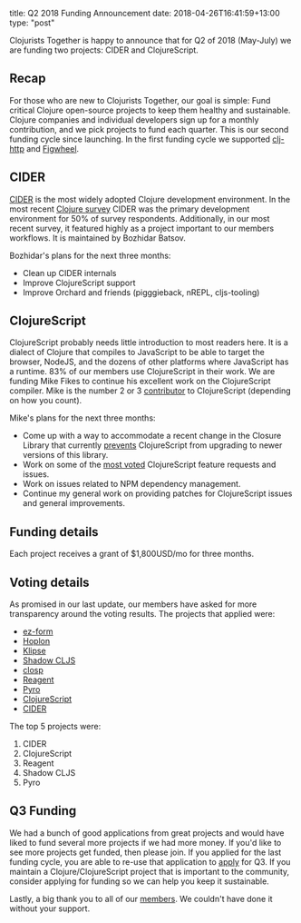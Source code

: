 title: Q2 2018 Funding Announcement
date: 2018-04-26T16:41:59+13:00
type: "post"

Clojurists Together is happy to announce that for Q2 of 2018 (May-July) we are funding two projects: CIDER and ClojureScript.

## Recap

For those who are new to Clojurists Together, our goal is simple: Fund critical Clojure open-source projects to keep them healthy and sustainable. Clojure companies and individual developers sign up for a monthly contribution, and we pick projects to fund each quarter. This is our second funding cycle since launching. In the first funding cycle we supported [clj-http](https://github.com/dakrone/clj-http/) and [Figwheel](https://github.com/bhauman/lein-figwheel).

## CIDER

[CIDER](https://github.com/clojure-emacs/cider) is the most widely adopted Clojure development environment. In the most recent [Clojure survey](http://blog.cognitect.com/blog/2017/1/31/clojure-2018-results) CIDER was the primary development environment for 50% of survey respondents. Additionally, in our most recent survey, it featured highly as a project important to our members workflows. It is maintained by Bozhidar Batsov.

Bozhidar's plans for the next three months:

* Clean up CIDER internals
* Improve ClojureScript support
* Improve Orchard and friends (pigggieback, nREPL, cljs-tooling)

## ClojureScript

ClojureScript probably needs little introduction to most readers here. It is a dialect of Clojure that compiles to JavaScript to be able to target the browser, NodeJS, and the dozens of other platforms where JavaScript has a runtime. 83% of our members use ClojureScript in their work. We are funding Mike Fikes to continue his excellent work on the ClojureScript compiler. Mike is the number 2 or 3 [contributor](https://github.com/clojure/clojurescript/graphs/contributors) to ClojureScript (depending on how you count). 

Mike's plans for the next three months:

* Come up with a way to accommodate a recent change in the Closure Library that currently [prevents](https://dev.clojure.org/jira/browse/CLJS-2702) ClojureScript from upgrading to newer versions of this library.
* Work on some of the [most voted](https://dev.clojure.org/jira/browse/CLJS#selectedTab=com.atlassian.jira.plugin.system.project%3Apopularissues-panel) ClojureScript feature requests and issues.
* Work on issues related to NPM dependency management.
* Continue my general work on providing patches for ClojureScript issues and general improvements.

## Funding details

Each project receives a grant of $1,800USD/mo for three months.

## Voting details

As promised in our last update, our members have asked for more transparency around the voting results. The projects that applied were:

* [ez-form](https://github.com/emil0r/ez-form)
* [Hoplon](https://github.com/hoplon/hoplon)
* [Klipse](https://github.com/viebel/klipse)
* [Shadow CLJS](https://github.com/thheller/shadow-cljs)
* [closp](https://github.com/sveri/closp)
* [Reagent](https://github.com/reagent-project/reagent)
* [Pyro](https://github.com/venantius/pyro)
* [ClojureScript](https://github.com/clojure/clojurescript)
* [CIDER](https://github.com/clojure-emacs/cider)

The top 5 projects were:

1. CIDER
2. ClojureScript
3. Reagent
4. Shadow CLJS
5. Pyro

## Q3 Funding

We had a bunch of good applications from great projects and would have liked to fund several more projects if we had more money. If you'd like to see more projects get funded, then please join. If you applied for the last funding cycle, you are able to re-use that application to [apply](/open-source/) for Q3. If you maintain a Clojure/ClojureScript project that is important to the community, consider applying for funding so we can help you keep it sustainable.

Lastly, a big thank you to all of our [members](/members/). We couldn't have done it without your support.

